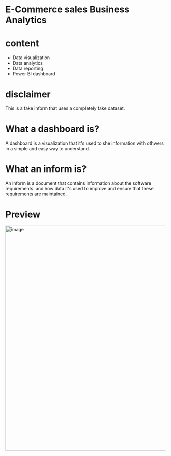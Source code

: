 # E-Commerce sales Business Analytics

# content 
- Data visualization
- Data analytics
- Data reporting
- Power BI dashboard

# disclaimer
This is a fake inform that uses a completely fake dataset.

# What a dashboard is? 
A dashboard is a visualization that it's used to she information with othwers in a simple and easy way to understand. 

# What an inform is? 
An inform is a document that contains information about the software requirements. and how data it's used to improve and ensure that these requirements are maintained. 

# Preview 

<img width="1256" height="707" alt="image" src="https://github.com/user-attachments/assets/88799625-fde6-4426-b0ff-9e3252032a3e" />

